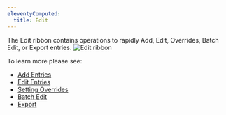 ```yaml
---
eleventyComputed:
  title: Edit
---
```

The Edit ribbon contains operations to rapidly Add, Edit, Overrides, Batch Edit, or Export entries.
![Edit ribbon](https://cdnweb.devolutions.net/docs/en/rdm/mac/clip10332.png)

To learn more please see:

* [Add Entries](/rdm/mac/commands/edit/entries/)
* [Edit Entries](/rdm/mac/commands/edit/edit-entries/)
* [Setting Overrides](/rdm/mac/commands/edit/setting-overrides/)
* [Batch Edit](/rdm/mac/commands/edit/batch/)
* [Export](/rdm/mac/commands/edit/export-entry/)

